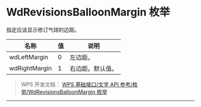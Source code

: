 # WdRevisionsBalloonMargin 枚举

指定应该显示修订气球的边距。

| 名称          | 值  | 说明             |
|---------------|-----|------------------|
| wdLeftMargin  | 0   | 左边距。         |
| wdRightMargin | 1   | 右边距。默认值。 |

> WPS 开发文档： [WPS 基础接口/文字 API 参考/枚举/WdRevisionsBalloonMargin 枚举](https://qn.cache.wpscdn.cn/encs/doc/office_v19/topics/WPS%20%E5%9F%BA%E7%A1%80%E6%8E%A5%E5%8F%A3/%E6%96%87%E5%AD%97%20API%20%E5%8F%82%E8%80%83/%E6%9E%9A%E4%B8%BE/WdRevisionsBalloonMargin%20%E6%9E%9A%E4%B8%BE.html)

------------------------------------------------------------------------
